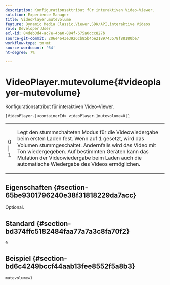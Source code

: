 ```yaml
---
description: Konfigurationsattribut für interaktiven Video-Viewer.
solution: Experience Manager
title: VideoPlayer.mutevolume
feature: Dynamic Media Classic,Viewer,SDK/API,interaktive Videos
role: Developer,User
exl-id: 84deb0d4-ac7e-4ba0-884f-675a0dcc827b
source-git-commit: 206e4643e3926cb85b4be2189743578f88180be7
workflow-type: tm+mt
source-wordcount: '64'
ht-degree: 7%

---
```


# VideoPlayer.mutevolume{#videoplayer-mutevolume}

Konfigurationsattribut für interaktiven Video-Viewer.

`[VideoPlayer.|<containerId>_videoPlayer.]mutevolume=0|1`

<table id="table_2A4F898BBF88417DB0834B7F78637F5D"> 
 <tbody> 
  <tr> 
   <td colname="col1"> <p> <span class="codeph"> 0 | 1 </span> </p> </td> 
   <td colname="col2"> <p> Legt den stummschalteten Modus für die Videowiedergabe beim ersten Laden fest. Wenn auf <span class="codeph"> 1 </span> gesetzt, wird das Volumen stummgeschaltet. Andernfalls wird das Video mit Ton wiedergegeben. Auf bestimmten Geräten kann das Mutation der Videowiedergabe beim Laden auch die automatische Wiedergabe des Videos ermöglichen. </p> </td> 
  </tr> 
 </tbody> 
</table>

## Eigenschaften {#section-65be9301796240e38f31818229da7acc}

Optional.

## Standard {#section-bd374ffc5182484faa77a7a3c8fa70f2}

`0`

## Beispiel {#section-bd6c4249bccf44aab13fee8552f5a8b3}

`mutevolume=1`
